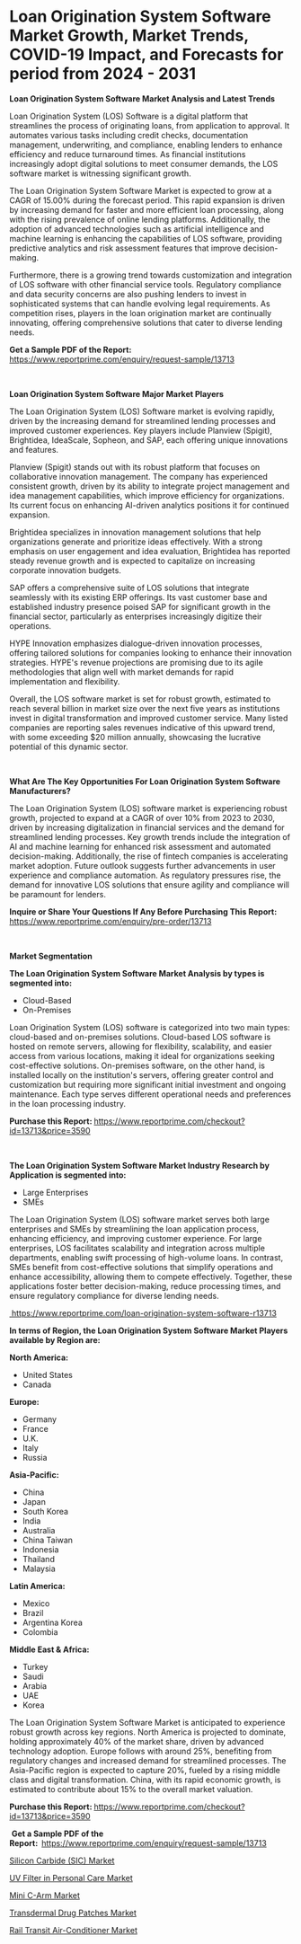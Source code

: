 <p><h1>Loan Origination System Software Market Growth, Market Trends, COVID-19 Impact, and Forecasts for period from 2024 - 2031</h1></p><p><strong>Loan Origination System Software Market Analysis and Latest Trends</strong></p>
<p><p>Loan Origination System (LOS) Software is a digital platform that streamlines the process of originating loans, from application to approval. It automates various tasks including credit checks, documentation management, underwriting, and compliance, enabling lenders to enhance efficiency and reduce turnaround times. As financial institutions increasingly adopt digital solutions to meet consumer demands, the LOS software market is witnessing significant growth.</p><p>The Loan Origination System Software Market is expected to grow at a CAGR of 15.00% during the forecast period. This rapid expansion is driven by increasing demand for faster and more efficient loan processing, along with the rising prevalence of online lending platforms. Additionally, the adoption of advanced technologies such as artificial intelligence and machine learning is enhancing the capabilities of LOS software, providing predictive analytics and risk assessment features that improve decision-making.</p><p>Furthermore, there is a growing trend towards customization and integration of LOS software with other financial service tools. Regulatory compliance and data security concerns are also pushing lenders to invest in sophisticated systems that can handle evolving legal requirements. As competition rises, players in the loan origination market are continually innovating, offering comprehensive solutions that cater to diverse lending needs.</p></p>
<p><strong>Get a Sample PDF of the Report:&nbsp;</strong> <a href="https://www.reportprime.com/enquiry/request-sample/13713?utm_campaign=1294&utm_medium=2&utm_source=Github&utm_content=ia&utm_term=13102024&utm_id=loan-origination-system-software">https://www.reportprime.com/enquiry/request-sample/13713</a></p>
<p>&nbsp;</p>
<p><strong>Loan Origination System Software Major Market Players</strong></p>
<p><p>The Loan Origination System (LOS) Software market is evolving rapidly, driven by the increasing demand for streamlined lending processes and improved customer experiences. Key players include Planview (Spigit), Brightidea, IdeaScale, Sopheon, and SAP, each offering unique innovations and features.</p><p>Planview (Spigit) stands out with its robust platform that focuses on collaborative innovation management. The company has experienced consistent growth, driven by its ability to integrate project management and idea management capabilities, which improve efficiency for organizations. Its current focus on enhancing AI-driven analytics positions it for continued expansion.</p><p>Brightidea specializes in innovation management solutions that help organizations generate and prioritize ideas effectively. With a strong emphasis on user engagement and idea evaluation, Brightidea has reported steady revenue growth and is expected to capitalize on increasing corporate innovation budgets.</p><p>SAP offers a comprehensive suite of LOS solutions that integrate seamlessly with its existing ERP offerings. Its vast customer base and established industry presence poised SAP for significant growth in the financial sector, particularly as enterprises increasingly digitize their operations.</p><p>HYPE Innovation emphasizes dialogue-driven innovation processes, offering tailored solutions for companies looking to enhance their innovation strategies. HYPE's revenue projections are promising due to its agile methodologies that align well with market demands for rapid implementation and flexibility.</p><p>Overall, the LOS software market is set for robust growth, estimated to reach several billion in market size over the next five years as institutions invest in digital transformation and improved customer service. Many listed companies are reporting sales revenues indicative of this upward trend, with some exceeding $20 million annually, showcasing the lucrative potential of this dynamic sector.</p></p>
<p>&nbsp;</p>
<p><strong>What Are The Key Opportunities For Loan Origination System Software Manufacturers?</strong></p>
<p><p>The Loan Origination System (LOS) software market is experiencing robust growth, projected to expand at a CAGR of over 10% from 2023 to 2030, driven by increasing digitalization in financial services and the demand for streamlined lending processes. Key growth trends include the integration of AI and machine learning for enhanced risk assessment and automated decision-making. Additionally, the rise of fintech companies is accelerating market adoption. Future outlook suggests further advancements in user experience and compliance automation. As regulatory pressures rise, the demand for innovative LOS solutions that ensure agility and compliance will be paramount for lenders.</p></p>
<p><strong>Inquire or Share Your Questions If Any Before Purchasing This Report:</strong> <a href="https://www.reportprime.com/enquiry/pre-order/13713?utm_campaign=1294&utm_medium=2&utm_source=Github&utm_content=ia&utm_term=13102024&utm_id=loan-origination-system-software">https://www.reportprime.com/enquiry/pre-order/13713</a></p>
<p>&nbsp;</p>
<p><strong>Market Segmentation</strong></p>
<p><strong>The Loan Origination System Software Market Analysis by types is segmented into:</strong></p>
<p><ul><li>Cloud-Based</li><li>On-Premises</li></ul></p>
<p><p>Loan Origination System (LOS) software is categorized into two main types: cloud-based and on-premises solutions. Cloud-based LOS software is hosted on remote servers, allowing for flexibility, scalability, and easier access from various locations, making it ideal for organizations seeking cost-effective solutions. On-premises software, on the other hand, is installed locally on the institution's servers, offering greater control and customization but requiring more significant initial investment and ongoing maintenance. Each type serves different operational needs and preferences in the loan processing industry.</p></p>
<p><strong>Purchase this Report:&nbsp;</strong><a href="https://www.reportprime.com/checkout?id=13713&price=3590&utm_campaign=1294&utm_medium=2&utm_source=Github&utm_content=ia&utm_term=13102024&utm_id=loan-origination-system-software">https://www.reportprime.com/checkout?id=13713&price=3590</a></p>
<p>&nbsp;</p>
<p><strong>The Loan Origination System Software Market Industry Research by Application is segmented into:</strong></p>
<p><ul><li>Large Enterprises</li><li>SMEs</li></ul></p>
<p><p>The Loan Origination System (LOS) software market serves both large enterprises and SMEs by streamlining the loan application process, enhancing efficiency, and improving customer experience. For large enterprises, LOS facilitates scalability and integration across multiple departments, enabling swift processing of high-volume loans. In contrast, SMEs benefit from cost-effective solutions that simplify operations and enhance accessibility, allowing them to compete effectively. Together, these applications foster better decision-making, reduce processing times, and ensure regulatory compliance for diverse lending needs.</p></p>
<p><a href="https://www.reportprime.com/loan-origination-system-software-r13713?utm_campaign=1294&utm_medium=2&utm_source=Github&utm_content=ia&utm_term=13102024&utm_id=loan-origination-system-software">&nbsp;https://www.reportprime.com/loan-origination-system-software-r13713</a></p>
<p><strong>In terms of Region, the Loan Origination System Software Market Players available by Region are:</strong></p>
<p>
    <p> <strong> North America: </strong>
        <ul>
            <li>United States</li>
            <li>Canada</li>
        </ul>
        </p> 
    <p> <strong> Europe: </strong>
        <ul>
            <li>Germany</li>
            <li>France</li>
            <li>U.K.</li>
            <li>Italy</li>
            <li>Russia</li>
        </ul>
        </p> 
    <p> <strong> Asia-Pacific: </strong>
        <ul>
            <li>China</li>
            <li>Japan</li>
            <li>South Korea</li>
            <li>India</li>
            <li>Australia</li>
            <li>China Taiwan</li>
            <li>Indonesia</li>
            <li>Thailand</li>
            <li>Malaysia</li>
        </ul>
        </p> 
    <p> <strong> Latin America: </strong>
        <ul>
            <li>Mexico</li>
            <li>Brazil</li>
            <li>Argentina Korea</li>
            <li>Colombia</li>
        </ul>
        </p> 
    <p> <strong> Middle East & Africa: </strong>
        <ul>
            <li>Turkey</li>
            <li>Saudi</li>
            <li>Arabia</li>
            <li>UAE</li>
            <li>Korea</li>
        </ul>
    </p>
    </p>
<p><p>The Loan Origination System Software Market is anticipated to experience robust growth across key regions. North America is projected to dominate, holding approximately 40% of the market share, driven by advanced technology adoption. Europe follows with around 25%, benefiting from regulatory changes and increased demand for streamlined processes. The Asia-Pacific region is expected to capture 20%, fueled by a rising middle class and digital transformation. China, with its rapid economic growth, is estimated to contribute about 15% to the overall market valuation.</p></p>
<p><strong>Purchase this Report: </strong><a href="https://www.reportprime.com/checkout?id=13713&price=3590&utm_campaign=1294&utm_medium=2&utm_source=Github&utm_content=ia&utm_term=13102024&utm_id=loan-origination-system-software">https://www.reportprime.com/checkout?id=13713&price=3590</a></p>
<p>&nbsp;<strong>Get a Sample PDF of the Report:&nbsp;&nbsp;</strong><a href="https://www.reportprime.com/enquiry/request-sample/13713?utm_campaign=1294&utm_medium=2&utm_source=Github&utm_content=ia&utm_term=13102024&utm_id=loan-origination-system-software">https://www.reportprime.com/enquiry/request-sample/13713</a></p>
<p><strong></strong></p>
<p><p><a href="https://www.linkedin.com/pulse/silicon-carbide-sic-market-trends-growth-outlook-2024-2031-2rycc?utm_campaign=1294&utm_medium=2&utm_source=Github&utm_content=ia&utm_term=13102024&utm_id=loan-origination-system-software">Silicon Carbide (SIC) Market</a></p><p><a href="https://www.linkedin.com/pulse/uv-filter-personal-care-market-investigation-industry-evolution-h24kc?utm_campaign=1294&utm_medium=2&utm_source=Github&utm_content=ia&utm_term=13102024&utm_id=loan-origination-system-software">UV Filter in Personal Care Market</a></p><p><a href="https://www.linkedin.com/pulse/analyzing-mini-c-arm-market-dynamics-growth-drivers-forecasted-nlxhe?utm_campaign=1294&utm_medium=2&utm_source=Github&utm_content=ia&utm_term=13102024&utm_id=loan-origination-system-software">Mini C-Arm Market</a></p><p><a href="https://www.linkedin.com/pulse/emerging-trends-transdermal-drug-patches-market-global-outlook-jpnkf?utm_campaign=1294&utm_medium=2&utm_source=Github&utm_content=ia&utm_term=13102024&utm_id=loan-origination-system-software">Transdermal Drug Patches Market</a></p><p><a href="https://www.linkedin.com/pulse/rail-transit-air-conditioner-market-matrix-applications-ypd2e?utm_campaign=1294&utm_medium=2&utm_source=Github&utm_content=ia&utm_term=13102024&utm_id=loan-origination-system-software">Rail Transit Air-Conditioner Market</a></p></p>
